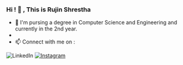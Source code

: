 ### Hi ! 👋 , This is Rujin Shrestha


<!--
**TheNyachhon/THENYACHHON** is a ✨ _special_ ✨ repository because its `README.md` (this file) appears on your GitHub profile.

Here are some ideas to get you started:

- 🔭 I’m currently working on ...
- 🌱 I’m currently learning ...
- 👯 I’m looking to collaborate on ...
- 🤔 I’m looking for help with ...
- 💬 Ask me about ...
- 📫 How to reach me: ...
- 😄 Pronouns: ...
- ⚡ Fun fact: ...
-->
- 🔭 I'm pursing a degree in Computer Science and Engineering and currently in the 2nd year.
- 
- 📫 Connect with me on :

![LinkedIn](https://img.shields.io/badge/LinkedIn-0A66C2?style=for-the-badge&logo=LinkedIn&logoColor=white)
<a href='https://www.instagram.com/rujin_shrestha/' taret='_blank'>![Instagram](https://img.shields.io/badge/Instagram-E4405F?style=for-the-badge&logo=Instagram&logoColor=white)</a>


